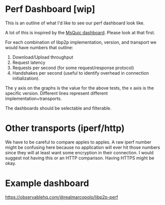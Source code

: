 # Perf Dashboard [wip]

This is an outline of what I'd like to see our perf dashboard look like.

A lot of this is inspired by the [MsQuic
dashboard](https://microsoft.github.io/msquic/). Please look at that first.

For each combination of libp2p implementation, version, and transport we would
have numbers that outline:
1. Download/Upload throughput
2. Request latency
3. Requests per second (for some request/response protocol)
4. Handshakes per second (useful to identify overhead in connection
   initialization).

The y axis on the graphs is the value for the above tests, the x axis is the
specific version. Different lines represent different implementation+transports.

The dashboards should be selectable and filterable.

# Other transports (iperf/http)

We have to be careful to compare apples to apples. A raw iperf number might be
confusing here because no application will ever hit those numbers since they
will at least want some encryption in their connection. I would suggest not
having this or an HTTP comparison. Having HTTPS might be okay.

# Example dashboard

https://observablehq.com/@realmarcopolo/libp2p-perf